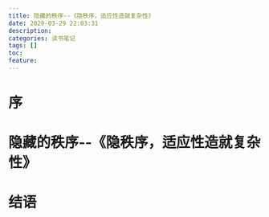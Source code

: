 ```yaml
---
title: 隐藏的秩序--《隐秩序，适应性造就复杂性》
date: 2020-03-29 22:03:31
description: 
categories: 读书笔记
tags: [] 
toc: 
feature: 
---
```


# 序
<!-- more -->

# 隐藏的秩序--《隐秩序，适应性造就复杂性》

# 结语
